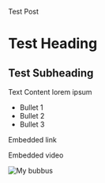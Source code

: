 Test Post

# Test Heading
## Test Subheading

Text Content lorem ipsum

* Bullet 1
* Bullet 2
* Bullet 3

Embedded link

Embedded video

![My bubbus](https://upload.wikimedia.org/wikipedia/commons/thumb/b/b6/Image_created_with_a_mobile_phone.png/800px-Image_created_with_a_mobile_phone.png)

